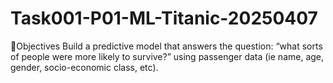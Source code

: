 # Task001-P01-ML-Titanic-20250407
🎯Objectives Build a predictive model that answers the question: “what sorts of people were more likely to survive?” using passenger data (ie name, age, gender, socio-economic class, etc).
